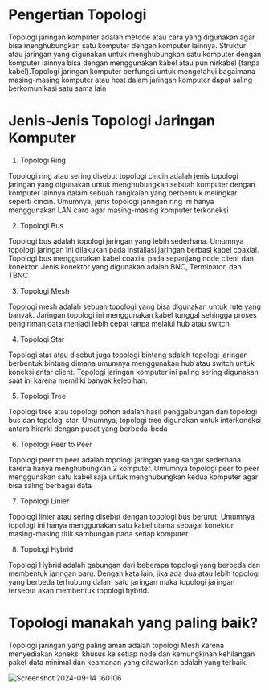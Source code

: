 # Pengertian Topologi
Topologi jaringan komputer adalah metode atau cara yang digunakan agar bisa menghubungkan satu komputer dengan komputer lainnya. Struktur atau jaringan yang digunakan untuk menghubungkan satu komputer dengan komputer lainnya bisa dengan menggunakan kabel atau pun nirkabel (tanpa kabel).Topologi jaringan komputer berfungsi untuk mengetahui bagaimana masing-masing komputer atau host dalam jaringan komputer dapat saling berkomunikasi satu sama lain

# Jenis-Jenis Topologi Jaringan Komputer
1. Topologi Ring
   
Topologi ring atau sering disebut topologi cincin adalah jenis topologi jaringan yang digunakan untuk menghubungkan sebuah komputer dengan komputer lainnya dalam sebuah rangkaian yang berbentuk melingkar seperti cincin. Umumnya, jenis topologi jaringan ring ini hanya menggunakan LAN card agar masing-masing komputer terkoneksi

2. Topologi Bus
   
Topologi bus adalah topologi jaringan yang lebih sederhana. Umumnya topologi jaringan ini dilakukan pada installasi jaringan berbasi kabel coaxial. Topologi bus menggunakan kabel coaxial pada sepanjang node client dan konektor. Jenis konektor yang digunakan adalah BNC, Terminator, dan TBNC

3. Topologi Mesh
   
Topologi mesh adalah sebuah topologi yang bisa digunakan untuk rute yang banyak. Jaringan topologi ini menggunakan kabel tunggal sehingga proses pengiriman data menjadi lebih cepat tanpa melalui hub atau switch

4. Topologi Star

Topologi star atau disebut juga topologi bintang adalah topologi jaringan berbentuk bintang dimana umumnya menggunakan hub atau switch untuk koneksi antar client. Topologi jaringan komputer ini paling sering digunakan saat ini karena memiliki banyak kelebihan.

5. Topologi Tree

Topologi tree atau topologi pohon adalah hasil penggabungan dari topologi bus dan topologi star. Umumnya, topologi tree digunakan untuk interkoneksi antara hirarki dengan pusat yang berbeda-beda

6. Topologi Peer to Peer
   
Topologi peer to peer adalah topologi jaringan yang sangat sederhana karena hanya menghubungkan 2 komputer. Umumnya topologi peer to peer menggunakan satu kabel saja untuk menghubungkan kedua komputer agar bisa saling berbagai data

7. Topologi Linier
   
Topologi linier atau sering disebut dengan topologi bus berurut. Umumnya topologi ini hanya menggunakan satu kabel utama sebagai konektor masing-masing titik sambungan pada setiap komputer

8. Topologi Hybrid
   
Topologi Hybrid adalah gabungan dari beberapa topologi yang berbeda dan membentuk jaringan baru. Dengan kata lain, jika ada dua atau lebih topologi yang berbeda terhubung dalam satu jaringan maka topologi jaringan tersebut akan membentuk topologi hybrid.

# Topologi manakah yang paling baik?
Topologi jaringan yang paling aman adalah topologi Mesh karena menyediakan koneksi khusus ke setiap node dan kemungkinan kehilangan paket data minimal dan keamanan yang ditawarkan adalah yang terbaik.


![Screenshot 2024-09-14 160106](https://github.com/user-attachments/assets/a4c7f3b5-8e0a-4fdc-bc5b-32e0547b7ca8)

